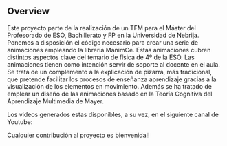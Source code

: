 ## Overview
Este proyecto parte de la realización de un TFM para el Máster del Profesorado de ESO, Bachillerato y FP en la Universidad de Nebrija.
Ponemos a disposición el código necesario para crear una serie de animaciones empleando la librería ManimCe.
Estas animaciones cubren distintos aspectos clave del temario de física de 4º de la ESO.
Las animaciones tienen como intención servir de soporte al docente en el aula. 
Se trata de un complemento a la explicación de pizarra, más tradicional, que pretende facilitar los procesos de enseñanza aprendizaje
gracias a la visualización de los elementos en movimiento. Además se ha tratado de emplear un diseño de las animaciones basado en la
Teoría Cognitiva del Aprendizaje Multimedia de Mayer.

Los videos generados estas disponibles, a su vez, en el siguiente canal de Youtube:

Cualquier contribución al proyecto es bienvenida!!
